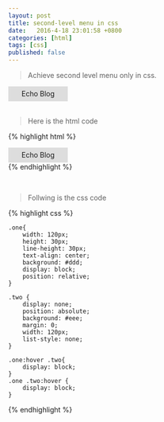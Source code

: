 ```yaml
---
layout: post
title: second-level menu in css
date:   2016-4-18 23:01:58 +0800
categories: [html]
tags: [css]
published: false
---
```


> Achieve second level menu only in css.

<style>
.one{
	width: 120px;
	height: 30px;
	line-height: 30px;
	text-align: center;
	background: #ddd;
	display: block;
	position: relative;
}

.two {
	display: none;
	position: absolute;
	background: #eee;
	margin: 0;
	width: 120px;
	list-style: none;
}

.one:hover .two{
	display: block;
}
.one .two:hover {
	display: block;
}
</style>

<body>
	<div class="one">
		Echo Blog
		<ul class="two">
			<li><a href="{{ site.url }}/">Home</a></li>
			<li><a href="{{ site.utl }}/about/">About</a></li>
		</ul>
	</div>
</body>

<br/>

>  Here is the html code

{% highlight html %}
	<div class="one">
		Echo Blog
		<ul class="two">
			<li><a href="{{ site.url }}/">Home</a></li>
			<li><a href="{{ site.utl }}/about/">About</a></li>
		</ul>
	</div>
{% endhighlight %}

<br/>

>  Follwing is the css code

{% highlight css %}

	.one{
		width: 120px;
		height: 30px;
		line-height: 30px;
		text-align: center;
		background: #ddd;
		display: block;
		position: relative;
	}

	.two {
		display: none;
		position: absolute;
		background: #eee;
		margin: 0;
		width: 120px;
		list-style: none;
	}

	.one:hover .two{
		display: block;
	}
	.one .two:hover {
		display: block;
	}
{% endhighlight %}